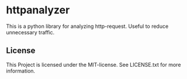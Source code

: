 # httpanalyzer

This is a python library for analyzing http-request. Useful to reduce unnecessary traffic. 

## License

This Project is licensed under the MIT-license. See LICENSE.txt for more information.
